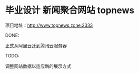 # 毕业设计 新闻聚合网站 topnews

项目地址：http://www.topnews.zone:2333


DONE:

正式从阿里云迁到腾讯云服务器

TODO:

调整网站数据以适应新的展示方式



